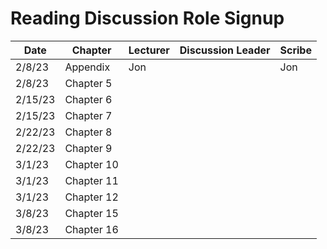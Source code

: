 # Reading Discussion Role Signup

| Date    | Chapter    | Lecturer | Discussion Leader | Scribe |
| ------- | ---------- | -------- | ----------------- | ------ |
| 2/8/23  | Appendix   | Jon      |                   |   Jon     |
| 2/8/23  | Chapter 5  |          |                   |        |
| 2/15/23 | Chapter 6  |          |                   |        |
| 2/15/23 | Chapter 7  |          |                   |        |
| 2/22/23 | Chapter 8  |          |                   |        |
| 2/22/23 | Chapter 9  |          |                   |        |
| 3/1/23  | Chapter 10 |          |                   |        |
| 3/1/23  | Chapter 11 |          |                   |        |
| 3/1/23  | Chapter 12 |          |                   |        |
| 3/8/23  | Chapter 15 |          |                   |        |
| 3/8/23  | Chapter 16 |          |                   |        |
